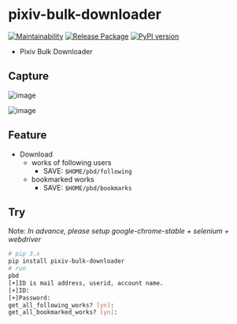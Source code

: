 # pixiv-bulk-downloader

[![Maintainability](https://api.codeclimate.com/v1/badges/f4083498009bd92d2d05/maintainability)](https://codeclimate.com/github/eggplants/pixiv-bulk-downloader/maintainability) [![Release Package](https://github.com/eggplants/pixiv-bulk-downloader/workflows/Release%20Package/badge.svg)](https://github.com/eggplants/pixiv-bulk-downloader/actions/runs/345374681/workflow) [![PyPI version](https://badge.fury.io/py/pixiv-bulk-downloader.svg)](https://badge.fury.io/py/pixiv-bulk-downloader)

- Pixiv Bulk Downloader

## Capture

![image](https://user-images.githubusercontent.com/42153744/131824438-2b0b8cc4-5b63-4f0c-ab01-f0f603b0767c.png)

![image](https://user-images.githubusercontent.com/42153744/131824678-b6080b05-94f8-45a3-9ea0-d9b3866a18f6.png)

## Feature

- Download
  - works of following users
    - SAVE: `$HOME/pbd/following`
  - bookmarked works
    - SAVE: `$HOME/pbd/bookmarks`

## Try

Note: _In advance, please setup google-chrome-stable + selenium + webdriver_

```bash
# pip 3.x
pip install pixiv-bulk-downloader
# run
pbd
[+]ID is mail address, userid, account name.
[+]ID:
[+]Password:
get_all_following_works? [yn]:
get_all_bookmarked_works? [yn]:
```
